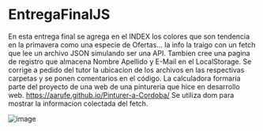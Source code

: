 # EntregaFinalJS
En esta entrega final se agrega en el INDEX los colores que son tendencia en la primavera como una especie de Ofertas... la info la traigo con un fetch que lee un archivo JSON simulando ser una API.
Tambien cree una pagina de registro que almacena Nombre Apellido y E-Mail en el LocalStorage.
Se corrige a pedido del tutor la ubicacion de los archivos en las respectivas carpetas y se ponen comentarios en el código.
La calculadora formaria parte del proyecto de una web de una pintureria que hice en desarrollo web. https://aarufe.github.io/Pinturer-a-Cordoba/
Se utiliza dom para mostrar la informacion colectada del fetch.


![image](https://github.com/aarufe/EntregaFinalJS/assets/133548167/06b051a6-5a5f-4d37-af32-2dda4f98f301)
